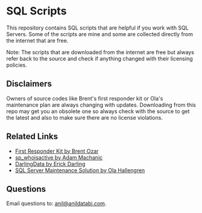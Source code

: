 # SQL Scripts
This repository contains SQL scripts that are helpful if you work with SQL Servers. Some of the scripts are mine and some are collected directly from the internet that are free.

Note: The scripts that are downloaded from the internet are free but always refer back to the source and check if anything changed with their licensing policies.

<!-- ## About this sample -->

<!-- Delete the ones that don't apply -->
<!-- - **Applies to:** SQL Server 2016 (or higher), Azure SQL Database, Azure SQL Data Warehouse, Parallel Data Warehouse -->
<!-- - **Key features:** -->
<!-- - **Programming Language:** -->
<!-- - **Authors:** -->
  
## Disclaimers
Owners of source codes like Brent's first responder kit or Ola's maintenance plan are always changing with updates. Downloading from this repo may get you an obsolete one so always check with the source to get the latest and also to make sure there are no license violations. 

<a name=related-links></a>

## Related Links
<!-- Links to more articles. Remember to delete "en-us" from the link path. -->
- [First Responder Kit by Brent Ozar](https://www.brentozar.com/first-aid/)
- [sp_whoisactive by Adam Machanic](http://whoisactive.com/)
- [DarlingData by Erick Darling](https://github.com/erikdarlingdata/DarlingData)
- [SQL Server Maintenance Solution by Ola Hallengren](https://ola.hallengren.com/)

## Questions
Email questions to: anil@anildatabi.com.
